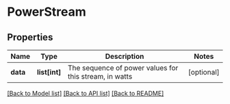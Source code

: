 # PowerStream

## Properties
Name | Type | Description | Notes
------------ | ------------- | ------------- | -------------
**data** | **list[int]** | The sequence of power values for this stream, in watts | [optional] 

[[Back to Model list]](../README.md#documentation-for-models) [[Back to API list]](../README.md#documentation-for-api-endpoints) [[Back to README]](../README.md)

